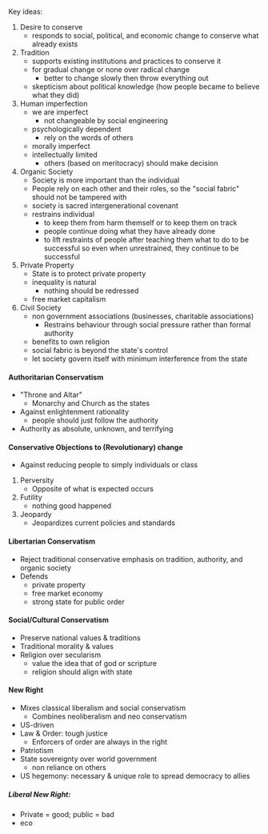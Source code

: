 Key ideas:
1. Desire to conserve
	- responds to social, political, and economic change to conserve what already exists
2. Tradition
	- supports existing institutions and practices to conserve it
	- for gradual change or none over radical change
		- better to change slowly then throw everything out
	- skepticism about political knowledge (how people became to believe what they did)
3. Human imperfection
	- we are imperfect
		- not changeable by social engineering
	- psychologically dependent
		- rely on the words of others
	- morally imperfect
	- intellectually limited
		- others (based on meritocracy) should make decision
4. Organic Society
	- Society is more important than the individual
	- People rely on each other and their roles, so the "social fabric" should not be tampered with
	- society is sacred intergenerational covenant
	- restrains individual
		- to keep them from harm themself or to keep them on track
		- people continue doing what they have already done
		- to lift restraints of people after teaching them what to do to be successful so even when unrestrained, they continue to be successful
5. Private Property
	- State is to protect private property
	- inequality is natural
		- nothing should be redressed
	- free market capitalism
6. Civil Society
	- non government associations (businesses, charitable associations)
		- Restrains behaviour through social pressure rather than formal authority
	- benefits to own religion
	- social fabric is beyond the state's control
	- let society govern itself with minimum interference from the state

#### Authoritarian Conservatism
- "Throne and Altar"
	- Monarchy and Church as the states
- Against enlightenment rationality
	- people should just follow the authority
- Authority as absolute, unknown, and terrifying

#### Conservative Objections to (Revolutionary) change
- Against reducing people to simply individuals or class
1. Perversity
	- Opposite of what is expected occurs
2. Futility
	- nothing good happened
3. Jeopardy
	- Jeopardizes current policies and standards

#### Libertarian Conservatism
- Reject traditional conservative emphasis on tradition, authority, and organic society
- Defends
	- private property
	- free market economy
	- strong state for public order

#### Social/Cultural Conservatism
- Preserve national values & traditions
- Traditional morality & values
- Religion over secularism
	- value the idea that of god or scripture 
	- religion should align with state

#### New Right
- Mixes classical liberalism and social conservatism
	- Combines neoliberalism and neo conservatism
- US-driven
- Law & Order: tough justice
	- Enforcers of order are always in the right
- Patriotism
- State sovereignty over world government
	- non reliance on others
- US hegemony: necessary & unique role to spread democracy to allies
##### Liberal New Right:
- Private = good; public = bad
- eco